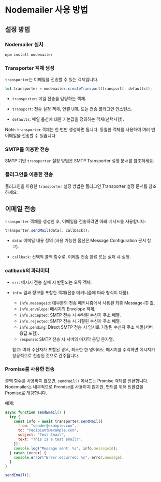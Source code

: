 # Nodemailer 사용 방법

## 설정 방법

### Nodemailer 설치

```bash
npm install nodemailer
```

### Transporter 객체 생성

`transporter`는 이메일을 전송할 수 있는 객체입니다.

```javascript
let transporter = nodemailer.createTransport(transport[, defaults]);
```

- `transporter`: 메일 전송을 담당하는 객체.

- `transport`: 전송 설정 객체, 연결 URL 또는 전송 플러그인 인스턴스.

- `defaults`: 메일 옵션에 대한 기본값을 정의하는 객체(선택사항).

Note: `transporter` 객체는 한 번만 생성하면 됩니다. 동일한 객체를 사용하여 여러 번 이메일을 전송할 수 있습니다.

### SMTP를 이용한 전송

SMTP 기반 `transporter` 설정 방법은 SMTP Transporter 설정 문서를 참조하세요.

### 플러그인을 이용한 전송

플러그인을 이용한 `transporter` 설정 방법은 플러그인 Transporter 설정 문서를 참조하세요.

## 이메일 전송

`transporter` 객체를 생성한 후, 이메일을 전송하려면 아래 메서드를 사용합니다:

```jsx
transporter.sendMail(data[, callback]);
```

- `data`: 이메일 내용 정의 (사용 가능한 옵션은 Message Configuration 문서 참고).

- `callback`: 선택적 콜백 함수로, 이메일 전송 완료 또는 실패 시 실행.

### callback의 파라미터

- `err`: 메시지 전송 실패 시 반환되는 오류 객체.
- `info`: 결과 정보를 포함한 객체(전송 메커니즘에 따라 형식이 다름).

  - `info.messageId`: 대부분의 전송 메커니즘에서 사용된 최종 Message-ID 값.
  - `info.envelope`: 메시지의 Envelope 객체.
  - `info.accepted`: SMTP 전송 시 수락된 수신자 주소 배열.
  - `info.rejected`: SMTP 전송 시 거절된 수신자 주소 배열.
  - `info.pending`: Direct SMTP 전송 시 임시로 거절된 수신자 주소 배열(서버 응답 포함).
  - `response`: SMTP 전송 시 서버의 마지막 응답 문자열.

  참고: 여러 수신자가 포함된 경우, 최소한 한 명이라도 메시지를 수락하면 메시지가 성공적으로 전송된 것으로 간주됩니다.

### Promise를 사용한 전송

콜백 함수를 사용하지 않으면, `sendMail()` 메서드는 Promise 객체를 반환합니다.\
Nodemailer는 내부적으로 Promise를 사용하지 않지만, 편의를 위해 반환값을 Promise로 래핑합니다.

예제:

```jsx
async function sendEmail() {
  try {
    const info = await transporter.sendMail({
      from: "sender@example.com",
      to: "recipient@example.com",
      subject: "Test Email",
      text: "This is a test email!",
    });
    console.log("Message sent: %s", info.messageId);
  } catch (error) {
    console.error("Error occurred: %s", error.message);
  }
}

sendEmail();
```
